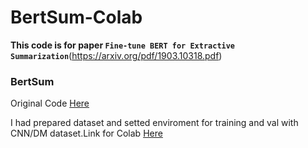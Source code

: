 # BertSum-Colab

**This code is for paper `Fine-tune BERT for Extractive Summarization`**(https://arxiv.org/pdf/1903.10318.pdf)
### BertSum
Original Code [Here](https://github.com/nlpyang/BertSum)


I had prepared dataset and setted enviroment for training and val with CNN/DM dataset.Link for Colab [Here](https://colab.research.google.com/drive/1wPJ47PnD6SntfHpXz_QzucQ0rDcr2tTS?usp=sharing&fbclid=IwAR1ez3Ciar-CX6WR5biNy65KggDU_a3zOWj2wThIXlXm4mVaRR6kUvTfnHY)
